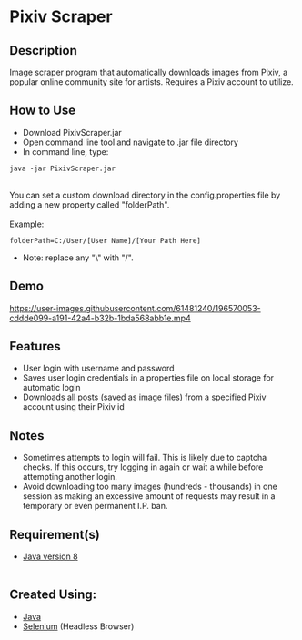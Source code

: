 
# Pixiv Scraper

## Description

Image scraper program that automatically downloads images from Pixiv, a popular online community site for artists. Requires a Pixiv account to utilize. <br>

## How to Use
<ul>
<li>
Download PixivScraper.jar
</li>
<li>
Open command line tool and navigate to .jar file directory
</li>
<li>
In command line, type: </li>
</ul>

```
java -jar PixivScraper.jar
```
<br>
You can set a custom download directory in the config.properties file by adding a new property called "folderPath".
<br>
<br>
Example:

```
folderPath=C:/User/[User Name]/[Your Path Here]
```
<ul>
<li>
Note: replace any "\" with "/".
</li>
</ul>

## Demo <br>


https://user-images.githubusercontent.com/61481240/196570053-cddde099-a191-42a4-b32b-1bda568abb1e.mp4



## Features <br>
<ul>
<li>
User login with username and password <br>
</li>
<li>
Saves user login credentials in a properties file on local storage for automatic login <br>
</li>
<li>
Downloads all posts (saved as image files) from a specified Pixiv account using their Pixiv id <br>
</li>
</ul>

## Notes <br>
<ul>
<li>
Sometimes attempts to login will fail. This is likely due to captcha checks. If this occurs, try logging in again or wait a while before attempting another login.
</li>
<li>
Avoid downloading too many images (hundreds - thousands) in one session as making an excessive amount of requests may result in a temporary or even permanent I.P. ban.
</li>
</ul>

## Requirement(s) <br>
<ul>
<li><a href="https://www.java.com/en/")>Java version 8</a></li> <br>
</ul>

## Created Using:
<ul>
<li>
<a href="https://www.java.com/en/")>Java</a> <br>
</li>
<li>
<a href="https://www.selenium.dev/">Selenium</a> (Headless Browser) <br>
</li>
</ul>


